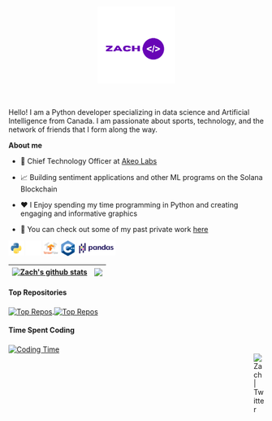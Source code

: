 <p align="center"><a href="https://zachfrank.dev"><img width="30%" alt="Hello, I'm Zach, AI and ML Engineer" src="./assets/logo.png" /></a></p>
<br />

Hello! I am a Python developer specializing in data science and Artificial Intelligence from Canada. 
I am passionate about sports, technology, and the network of friends that I form along the way.
<br />

**About me**

- 💼 Chief Technology Officer at [Akeo Labs](http://akeolabs.com/)

- 📈 Building sentiment applications and other ML programs on the Solana Blockchain

- ❤️ I Enjoy spending my time programming in Python and creating engaging and informative graphics

- 💬 You can check out some of my past private work [here](https://zachfrank.dev)

<code><img height="30" alt="python" src="https://raw.githubusercontent.com/github/explore/80688e429a7d4ef2fca1e82350fe8e3517d3494d/topics/python/python.png"></code>
<code><img height="30" alt="flask" src="./assets/flask-removebg-preview.png"></code>
<code><img height="30" alt="tensorflow" src="https://raw.githubusercontent.com/github/explore/80688e429a7d4ef2fca1e82350fe8e3517d3494d/topics/tensorflow/tensorflow.png"></code>
<code><img height="30" alt="cpp" src="./assets/cpp-removebg-preview.png"></code>
<code><img height="30" alt="cpp" src="./assets/Pandas_logo.svg"></code>

| <a href="https://github.com/Chief-Zach"><img align="center" src="https://github-readme-stats.vercel.app/api?username=chief-zach&show_icons=true&count_private=true&theme=transparent&hide_border=true" alt="Zach's github stats" /></a> | <a href="https://github.com/Chief-Zach"><img align="center" src="https://github-readme-stats.vercel.app/api/top-langs/?username=chief-zach&layout=compact&hide_border=true&show_icons=true&theme=transparent" /></a> |
|-----------------------------------------------------------------------------------------------------------------------------------------------------------------------------------------------------------------------------------------|----------------------------------------------------------------------------------------------------------------------------------------------------------------------------------------------------------------------|

#### Top Repositories


<a href="https://github.com/Chief-Zach/CryptoApp">
  <img align="center" src="https://github-readme-stats.vercel.app/api/pin/?username=chief-zach&repo=CryptoApp&theme=transparent&hide_border=true" alt="Top Repos"/>
</a>
<a href="https://github.com/Chief-Zach/CryptoApp">
  <img align="center" src="https://github-readme-stats.vercel.app/api/pin/?username=chief-zach&repo=CryptoApp&theme=transparent&hide_border=true" alt="Top Repos"/>
</a>

<br />

#### Time Spent Coding

<a href="https://github.com/Chief-Zach/CryptoApp">
  <img align="center" src="https://github-readme-stats.vercel.app/api/wakatime?username=chief_zach&theme=transparent&hide_border=true" alt="Coding Time"/>
</a>

<br />

<a href="https://twitter.com/chiefz_sol">
  <img align="right" alt="Zach | Twitter" width="21px" src="assets/twitter.svg" />
</a>
